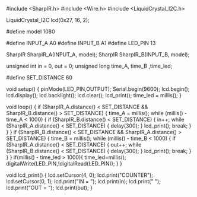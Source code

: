 #include <SharpIR.h>
#include <Wire.h>
#include <LiquidCrystal_I2C.h>

LiquidCrystal_I2C lcd(0x27, 16, 2);

#define model 1080

#define INPUT_A A0
#define INPUT_B A1
#define LED_PIN 13

SharpIR SharpIR_A(INPUT_A, model);
SharpIR SharpIR_B(INPUT_B, model);

unsigned int in = 0, out = 0;
unsigned long time_A, time_B ,time_led;

#define SET_DISTANCE 60

void setup() {
  pinMode(LED_PIN,OUTPUT);
  Serial.begin(9600);
  lcd.begin();
  lcd.display();
  lcd.backlight();
  lcd.clear();
  lcd_print();
  time_led = millis();
}

void loop() {
  if (SharpIR_A.distance() < SET_DISTANCE && SharpIR_B.distance() > SET_DISTANCE) {
    time_A = millis();
    while (millis() - time_A < 1000) {
      if (SharpIR_B.distance() < SET_DISTANCE) {
        in++;
        while (SharpIR_A.distance() < SET_DISTANCE) {
          delay(300);
        }
        lcd_print();
        break;
      }
    }
  }
  if (SharpIR_B.distance() < SET_DISTANCE && SharpIR_A.distance() > SET_DISTANCE) {
    time_B = millis();
    while (millis() - time_B < 1000) {
      if (SharpIR_A.distance() < SET_DISTANCE) {
        out++;
        while (SharpIR_B.distance() < SET_DISTANCE) {
          delay(300);
        }
        lcd_print();
        break;
      }
    }
  }
  if(millis() - time_led > 1000){
    time_led=millis();
    digitalWrite(LED_PIN,!digitalRead(LED_PIN));
  }
}

void lcd_print() {
  lcd.setCursor(4, 0);
  lcd.print("COUNTER");
  lcd.setCursor(0, 1);
  lcd.print("IN = ");
  lcd.print(in);
  lcd.print(" ");
  lcd.print("OUT = ");
  lcd.print(out);
}
